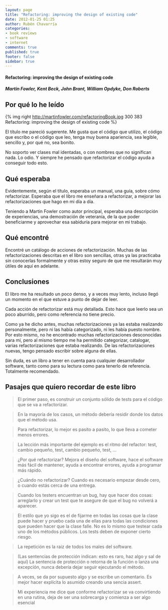 ```yaml
---
layout: page
title: "Refactoring: improving the design of existing code"
date: 2012-01-25 01:25
author: Rubén Chavarría
categories: 
- book reviews
- software
- internet
comments: true
published: true
footer: false
sidebar: true
---
```


<h4>Refactoring: improving the design of existing code</h4>

<h5>Martin Fowler, Kent Beck, John Brant, William Opdyke, Don Roberts</h5>

<h2>Por qué lo he leído</h2>

{% img right http://martinfowler.com/refactoringBook.jpg 300 383 Refactoring: improving the design of existing code %}

El título me pareció sugerente. Me gusta que el código que utilizo, el código que escribo o el código que leo, tenga muy buena apariencia, sea legible, sencillo y, por qué no, sea bonito.

No soporto ver clases mal identadas, o con nombres que no significan nada. Lo odio. Y siempre he pensado que refactorizar el código ayuda a conseguir todo esto.

<!-- more -->

<h2>Qué esperaba</h2>

Evidentemente, según el título, esperaba un manual, una guía, sobre cómo refactorizar. Esperaba que el libro me enseñara a refactorizar, a mejorar las refactorizaciones que hago en mi día a día.

Teniendo a Martin Fowler como autor principal, esperaba una descripción de experiencias, una demostración de veteranía, de la que poder beneficiarme y aprovechar esa sabiduría para mejorar en mi trabajo.
<h2>Qué encontré</h2>
Encontré un catálogo de acciones de refactorización. Muchas de las refactorizaciones descritas en el libro son sencillas, otras ya las practicaba sin conocerlas formalmente y otras estoy seguro de que me resultarán muy útiles de aquí en adelante.
<h2>Conclusiones</h2>
El libro me ha resultado un poco denso, y a veces muy lento, incluso llegó un momento en el que estuve a punto de dejar de leer.

Cada acción de refactorizar está muy detallada. Esto hace que leerlo sea un poco aburrido, pero como referencia no tiene precio.

Como ya he dicho antes, muchas refactorizaciones ya las estaba realizando personalmente, pero ni las había categorizado, ni les había puesto nombre. Por esto mismo, no he encontrado muchas refactorizaciones desconocidas para mí, pero al mismo tiempo me ha permitido categorizar, catalogar, varias refactorizaciones que estaba realizando. De las refactorizaciones nuevas, tengo pensado escribir sobre alguna de ellas.

Sin duda, es un libro a tener en cuenta para cualquier desarrollador software, tanto como para su lectura como para tenerlo de referencia. Totalmente recomendado.
<h2>Pasajes que quiero recordar de este libro</h2>
<blockquote>El primer paso, es construir un conjunto sólido de tests para el código que se va a refactorizar.</blockquote>
<blockquote>En la mayoría de los casos, un método debería residir donde los datos que el método usa.</blockquote>
<blockquote>Para refactorizar, lo mejor es pasito a pasito, lo que lleva a cometer menos errores.</blockquote>
<blockquote>La lección más importante del ejemplo es el ritmo del refactor: test, cambio pequeño, test, cambio pequeño, test, ...</blockquote>
<blockquote>¿Por qué refactorizar? Mejora el diseño del software, hace el software más fácil de mantener, ayuda a encontrar errores, ayuda a programar más rápido.</blockquote>
<blockquote>¿Cuándo no refactorizar? Cuando es necesario empezar desde cero, o cuando estás cerca de una entrega.</blockquote>
<blockquote>Cuando los testers encuentran un bug, hay que hacer dos cosas: arreglarlo y crear un test que te asegure de que el bug no volverá a aparecer.</blockquote>
<blockquote>El estilo que yo sigo es el de fijarme en todas las cosas que la clase puede hacer y pruebo cada una de ellas para todas las condiciones que pueden hacer que la clase falle. No es lo mismo que testear cada uno de los métodos públicos. Los tests deben de exponer cierto riesgo.</blockquote>
<blockquote>La repetición es la raiz de todos los males del software.</blockquote>
<blockquote>(Las sentencias de protección indican: esto es raro, haz algo y sal de aquí) La sentencia de protección o retorna de la función o lanza una excepción, nunca debería dejar seguir ejecutando el método.</blockquote>
<blockquote>A veces, se da por supuesto algo y se escribe un comentario. Es mejor hacer explícita lo asumido creando una sencia assert.</blockquote>
<blockquote>Mi experiencia me dice que conforme refactorizar se va convirtiendo en una rutina, deja de ser una sobrecarga y comienza a ser algo esencial</blockquote>